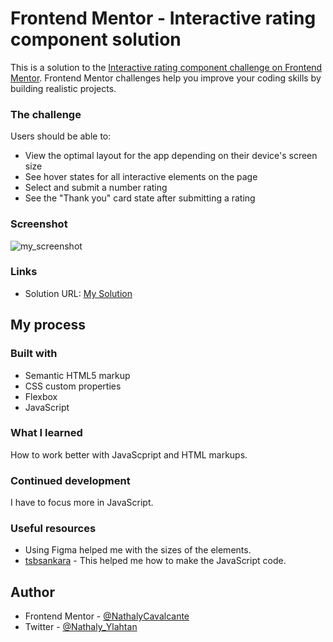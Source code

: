 # Frontend Mentor - Interactive rating component solution

This is a solution to the [Interactive rating component challenge on Frontend Mentor](https://www.frontendmentor.io/challenges/interactive-rating-component-koxpeBUmI). Frontend Mentor challenges help you improve your coding skills by building realistic projects. 

### The challenge

Users should be able to:

- View the optimal layout for the app depending on their device's screen size
- See hover states for all interactive elements on the page
- Select and submit a number rating
- See the "Thank you" card state after submitting a rating

### Screenshot

![my_screenshot](https://user-images.githubusercontent.com/100880176/188645283-e1557c19-1697-4f9c-82ce-d64f834cdc15.jpg)


### Links

- Solution URL: [My Solution](https://nathalycavalcante.github.io/interactive_rating_component/)

## My process

### Built with

- Semantic HTML5 markup
- CSS custom properties
- Flexbox
- JavaScript

### What I learned

How to work better with JavaScpript and HTML markups.

### Continued development

I have to focus more in JavaScript.

### Useful resources

- Using Figma helped me with the sizes of the elements.
- [tsbsankara]([https://www.example.com](https://www.youtube.com/watch?v=cQnUopEeZgw&ab_channel=tsbsankara)) - This helped me how to make the JavaScript code.


## Author

- Frontend Mentor - [@NathalyCavalcante](https://www.frontendmentor.io/profile/NathalyCavalcante)
- Twitter - [@Nathaly_Ylahtan](https://www.twitter.com/Nathaly_Ylahtan)

